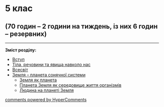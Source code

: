 <div id="hypercomments_widget" class="js-hypercomments-widget invisible"></div>

# 5 клас

## (70 годин – 2 години на тиждень, із них 6 годин – резервних)

<hr>
<p><b>Зміст розділу:</b></p>
<ul type="disc">
    <li><a href="1/vstup.md">Вступ</a></li>
    <li><a href="1/tila_reckovyvy_ta_yavycsha_navkolo_nas.md">Тіла, речовини та явища навколо нас</a></li>
    <li><a href="1/vsesvyt.md">Всесвіт</a></li>
    <li><a href="1/zemlya_planeta_sonyachnoyi_systemy.md">Земля – планета сонячної системи</a>
        <ul>
            <li><a href="1/zemlya_yak_planeta.md">Земля як планета</a></li>
            <li><a href="1/planeta_zemlya_yak_seredovyskhe_zhyttya_organyzmyv.md">Планета Земля як середовище життя організмів</a></li>
            <li><a href="1/lydina_na_planety_zemlya.md">Людина на планеті Земля</a></li>
        </ul>
    </li>
</ul>

<div class="js-hypercomments-container">
<a href="http://hypercomments.com" class="hc-link" title="comments widget">comments powered by HyperComments</a>
</div>